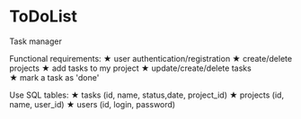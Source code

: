 # ToDoList
Task manager 

Functional requirements:
★  user authentication/registration
★  create/delete projects 
★  add tasks to my project 
★  update/create/delete tasks  
★  mark a task as 'done' 

Use SQL tables:
★ tasks (id, name, status,date, project_id)
★ projects (id, name, user_id)
★ users (id, login, password)
